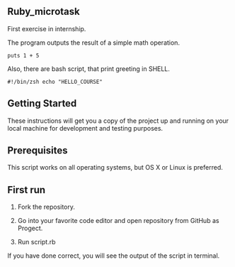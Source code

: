 ## Ruby_microtask
First exercise in internship.

The program outputs the result of a simple math operation.

`puts 1 + 5`

Also, there are bash script, that print greeting in SHELL.

`#!/bin/zsh
echo "HELLO_COURSE"`

## Getting Started 
These instructions will get you a copy of the project up and running on your local machine for development and testing purposes. 

## Prerequisites
This script works on all operating systems, but OS X or Linux is preferred.

## First run
1. Fork the repository.

2. Go into your favorite code editor and open repository from GitHub as Progect.

3. Run script.rb

If you have done correct, you will see the output of the script in terminal.
